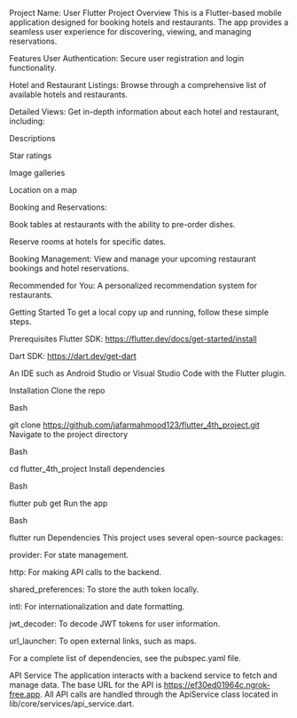 Project Name: User Flutter Project
Overview
This is a Flutter-based mobile application designed for booking hotels and restaurants. The app provides a seamless user experience for discovering, viewing, and managing reservations.

Features
User Authentication: Secure user registration and login functionality.

Hotel and Restaurant Listings: Browse through a comprehensive list of available hotels and restaurants.

Detailed Views: Get in-depth information about each hotel and restaurant, including:

Descriptions

Star ratings

Image galleries

Location on a map

Booking and Reservations:

Book tables at restaurants with the ability to pre-order dishes.

Reserve rooms at hotels for specific dates.

Booking Management: View and manage your upcoming restaurant bookings and hotel reservations.

Recommended for You: A personalized recommendation system for restaurants.

Getting Started
To get a local copy up and running, follow these simple steps.

Prerequisites
Flutter SDK: https://flutter.dev/docs/get-started/install

Dart SDK: https://dart.dev/get-dart

An IDE such as Android Studio or Visual Studio Code with the Flutter plugin.

Installation
Clone the repo

Bash

git clone https://github.com/jafarmahmood123/flutter_4th_project.git
Navigate to the project directory

Bash

cd flutter_4th_project
Install dependencies

Bash

flutter pub get
Run the app

Bash

flutter run
Dependencies
This project uses several open-source packages:

provider: For state management.

http: For making API calls to the backend.

shared_preferences: To store the auth token locally.

intl: For internationalization and date formatting.

jwt_decoder: To decode JWT tokens for user information.

url_launcher: To open external links, such as maps.

For a complete list of dependencies, see the pubspec.yaml file.

API Service
The application interacts with a backend service to fetch and manage data. The base URL for the API is https://ef30ed01964c.ngrok-free.app. All API calls are handled through the ApiService class located in lib/core/services/api_service.dart.
